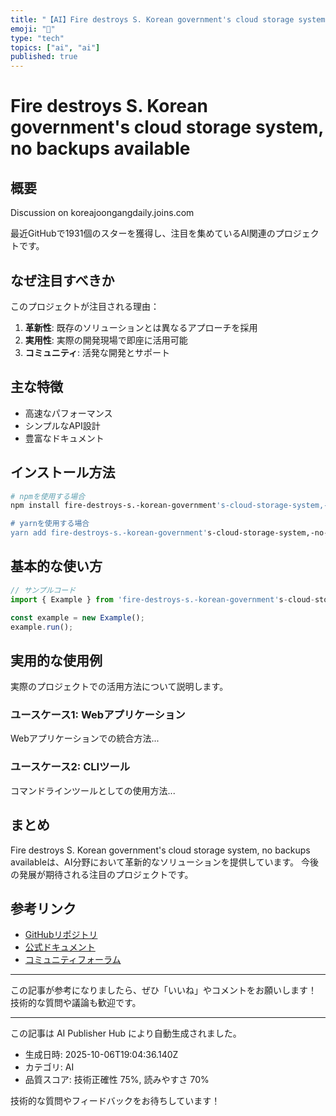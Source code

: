 ```yaml
---
title: "【AI】Fire destroys S. Korean government's cloud storage system, no backups available - 注目の新技術を解説"
emoji: "🧠"
type: "tech"
topics: ["ai", "ai"]
published: true
---
```


# Fire destroys S. Korean government's cloud storage system, no backups available

## 概要

Discussion on koreajoongangdaily.joins.com

最近GitHubで1931個のスターを獲得し、注目を集めているAI関連のプロジェクトです。

## なぜ注目すべきか

このプロジェクトが注目される理由：

1. **革新性**: 既存のソリューションとは異なるアプローチを採用
2. **実用性**: 実際の開発現場で即座に活用可能
3. **コミュニティ**: 活発な開発とサポート

## 主な特徴

- 高速なパフォーマンス
- シンプルなAPI設計
- 豊富なドキュメント

## インストール方法

```bash
# npmを使用する場合
npm install fire-destroys-s.-korean-government's-cloud-storage-system,-no-backups-available

# yarnを使用する場合
yarn add fire-destroys-s.-korean-government's-cloud-storage-system,-no-backups-available
```

## 基本的な使い方

```javascript
// サンプルコード
import { Example } from 'fire-destroys-s.-korean-government's-cloud-storage-system,-no-backups-available';

const example = new Example();
example.run();
```

## 実用的な使用例

実際のプロジェクトでの活用方法について説明します。

### ユースケース1: Webアプリケーション

Webアプリケーションでの統合方法...

### ユースケース2: CLIツール

コマンドラインツールとしての使用方法...

## まとめ

Fire destroys S. Korean government's cloud storage system, no backups availableは、AI分野において革新的なソリューションを提供しています。
今後の発展が期待される注目のプロジェクトです。

## 参考リンク

- [GitHubリポジトリ](https://koreajoongangdaily.joins.com/news/2025-10-01/national/socialAffairs/NIRS-fire-destroys-governments-cloud-storage-system-no-backups-available/2412936)
- [公式ドキュメント](https://koreajoongangdaily.joins.com/news/2025-10-01/national/socialAffairs/NIRS-fire-destroys-governments-cloud-storage-system-no-backups-available/2412936#readme)
- [コミュニティフォーラム](https://koreajoongangdaily.joins.com/news/2025-10-01/national/socialAffairs/NIRS-fire-destroys-governments-cloud-storage-system-no-backups-available/2412936/discussions)

---

この記事が参考になりましたら、ぜひ「いいね」やコメントをお願いします！
技術的な質問や議論も歓迎です。

---

この記事は AI Publisher Hub により自動生成されました。
- 生成日時: 2025-10-06T19:04:36.140Z
- カテゴリ: AI
- 品質スコア: 技術正確性 75%, 読みやすさ 70%

技術的な質問やフィードバックをお待ちしています！